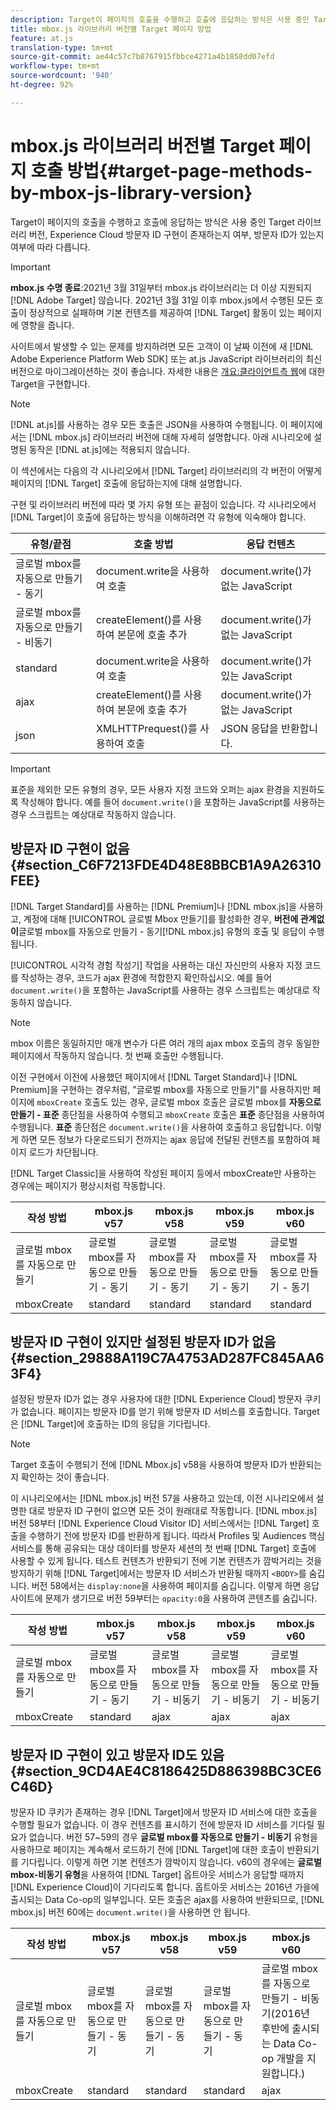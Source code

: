```yaml
---
description: Target이 페이지의 호출을 수행하고 호출에 응답하는 방식은 사용 중인 Target 라이브러리 버전, Experience Cloud 방문자 ID 구현이 존재하는지 여부, 방문자 ID가 있는지 여부에 따라 다릅니다.
title: mbox.js 라이브러리 버전별 Target 페이지 방법
feature: at.js
translation-type: tm+mt
source-git-commit: ae44c57c7b8767915fbbce4271a4b1858dd07efd
workflow-type: tm+mt
source-wordcount: '940'
ht-degree: 92%

---
```



# mbox.js 라이브러리 버전별 Target 페이지 호출 방법{#target-page-methods-by-mbox-js-library-version}

Target이 페이지의 호출을 수행하고 호출에 응답하는 방식은 사용 중인 Target 라이브러리 버전, Experience Cloud 방문자 ID 구현이 존재하는지 여부, 방문자 ID가 있는지 여부에 따라 다릅니다.

>[!IMPORTANT]
>
>**mbox.js 수명 종료**:2021년 3월 31일부터 mbox.js 라이브러리는 더 이상 지원되지  [!DNL Adobe Target] 않습니다. 2021년 3월 31일 이후 mbox.js에서 수행된 모든 호출이 정상적으로 실패하며 기본 컨텐츠를 제공하여 [!DNL Target] 활동이 있는 페이지에 영향을 줍니다.
>
>사이트에서 발생할 수 있는 문제를 방지하려면 모든 고객이 이 날짜 이전에 새 [!DNL Adobe Experience Platform Web SDK] 또는 at.js JavaScript 라이브러리의 최신 버전으로 마이그레이션하는 것이 좋습니다. 자세한 내용은 [개요:클라이언트측 웹](/help/c-implementing-target/c-implementing-target-for-client-side-web/implement-target-for-client-side-web.md)에 대한 Target을 구현합니다.

>[!NOTE]
>
>[!DNL at.js]를 사용하는 경우 모든 호출은 JSON을 사용하여 수행됩니다. 이 페이지에서는 [!DNL mbox.js] 라이브러리 버전에 대해 자세히 설명합니다. 아래 시나리오에 설명된 동작은 [!DNL at.js]에는 적용되지 않습니다.

이 섹션에서는 다음의 각 시나리오에서 [!DNL Target] 라이브러리의 각 버전이 어떻게 페이지의 [!DNL Target] 호출에 응답하는지에 대해 설명합니다.

구현 및 라이브러리 버전에 따라 몇 가지 유형 또는 끝점이 있습니다. 각 시나리오에서 [!DNL Target]이 호출에 응답하는 방식을 이해하려면 각 유형에 익숙해야 합니다.

| 유형/끝점 | 호출 방법 | 응답 컨텐츠 |
|--- |--- |--- |
| 글로벌 mbox를 자동으로 만들기 - 동기 | document.write을 사용하여 호출 | document.write()가 없는 JavaScript |
| 글로벌 mbox를 자동으로 만들기 - 비동기 | createElement()를 사용하여 본문에 호출 추가 | document.write()가 없는 JavaScript |
| standard | document.write을 사용하여 호출 | document.write()가 있는 JavaScript |
| ajax | createElement()를 사용하여 본문에 호출 추가 | document.write()가 없는 JavaScript |
| json | XMLHTTPrequest()를 사용하여 호출 | JSON 응답을 반환합니다. |

>[!IMPORTANT]
>
>표준을 제외한 모든 유형의 경우, 모든 사용자 지정 코드와 오퍼는 ajax 환경을 지원하도록 작성해야 합니다. 예를 들어 `document.write()`을 포함하는 JavaScript를 사용하는 경우 스크립트는 예상대로 작동하지 않습니다.

## 방문자 ID 구현이 없음 {#section_C6F7213FDE4D48E8BBCB1A9A26310FEE}

[!DNL Target Standard]를 사용하는 [!DNL Premium]나 [!DNL mbox.js]을 사용하고, 계정에 대해 [!UICONTROL 글로벌 Mbox 만들기]를 활성화한 경우, **버전에 관계없이**&#x200B;글로벌 mbox를 자동으로 만들기 - 동기[!DNL mbox.js] 유형의 호출 및 응답이 수행됩니다.

[!UICONTROL 시각적 경험 작성기] 작업을 사용하는 대신 자신만의 사용자 지정 코드를 작성하는 경우, 코드가 ajax 환경에 적합한지 확인하십시오. 예를 들어 `document.write()`을 포함하는 JavaScript를 사용하는 경우 스크립트는 예상대로 작동하지 않습니다.

>[!NOTE]
>
>mbox 이름은 동일하지만 매개 변수가 다른 여러 개의 ajax mbox 호출의 경우 동일한 페이지에서 작동하지 않습니다. 첫 번째 호출만 수행됩니다.

이전 구현에서 이전에 사용했던 페이지에서 [!DNL Target Standard]나 [!DNL Premium]을 구현하는 경우처럼, &quot;글로벌 mbox를 자동으로 만들기&quot;를 사용하지만 페이지에 `mboxCreate` 호출도 있는 경우, 글로벌 mbox 호출은 글로벌 mbox를 **자동으로 만들기 - 표준** 종단점을 사용하여 수행되고 `mboxCreate` 호출은 **표준** 종단점을 사용하여 수행됩니다. **표준** 종단점은 `document.write()`을 사용하여 호출하고 응답합니다. 이렇게 하면 모든 정보가 다운로드되기 전까지는 ajax 응답에 전달된 컨텐츠를 포함하여 페이지 로드가 차단됩니다.

[!DNL Target Classic]을 사용하여 작성된 페이지 등에서 mboxCreate만 사용하는 경우에는 페이지가 평상시처럼 작동합니다.

| 작성 방법 | mbox.js v57 | mbox.js v58 | mbox.js v59 | mbox.js v60 |
|---|---|---|---|---|
| 글로벌 mbox를 자동으로 만들기 | 글로벌 mbox를 자동으로 만들기 - 동기 | 글로벌 mbox를 자동으로 만들기 - 동기 | 글로벌 mbox를 자동으로 만들기 - 동기 | 글로벌 mbox를 자동으로 만들기 - 동기 |
| mboxCreate | standard | standard | standard | standard |

## 방문자 ID 구현이 있지만 설정된 방문자 ID가 없음 {#section_29888A119C7A4753AD287FC845AA63F4}

설정된 방문자 ID가 없는 경우 사용자에 대한 [!DNL Experience Cloud] 방문자 쿠키가 없습니다. 페이지는 방문자 ID를 얻기 위해 방문자 ID 서비스를 호출합니다. Target은 [!DNL Target]에 호출하는 ID의 응답을 기다립니다.

>[!NOTE]
>
>Target 호출이 수행되기 전에 [!DNL Mbox.js] v58을 사용하여 방문자 ID가 반환되는지 확인하는 것이 좋습니다.

이 시나리오에서는 [!DNL mbox.js] 버전 57을 사용하고 있는데, 이전 시나리오에서 설명한 대로 방문자 ID 구현이 없으면 모든 것이 원래대로 작동합니다. [!DNL mbox.js] 버전 58부터 [!DNL Experience Cloud Visitor ID] 서비스에서는 [!DNL Target] 호출을 수행하기 전에 방문자 ID를 반환하게 됩니다. 따라서 Profiles 및 Audiences 핵심 서비스를 통해 공유되는 대상 데이터를 방문자 세션의 첫 번째 [!DNL Target] 호출에 사용할 수 있게 됩니다. 테스트 컨텐츠가 반환되기 전에 기본 컨텐츠가 깜박거리는 것을 방지하기 위해 [!DNL Target]에서는 방문자 ID 서비스가 반환될 때까지 `<BODY>`를 숨깁니다. 버전 58에서는 `display:none`을 사용하여 페이지를 숨깁니다. 이렇게 하면 응답 사이트에 문제가 생기므로 버전 59부터는 `opacity:0`을 사용하여 콘텐츠를 숨깁니다.

| 작성 방법 | mbox.js v57 | mbox.js v58 | mbox.js v59 | mbox.js v60 |
|---|---|---|---|---|
| 글로벌 mbox를 자동으로 만들기 | 글로벌 mbox를 자동으로 만들기 - 동기 | 글로벌 mbox를 자동으로 만들기 - 비동기 | 글로벌 mbox를 자동으로 만들기 - 비동기 | 글로벌 mbox를 자동으로 만들기 - 비동기 |
| mboxCreate | standard | ajax | ajax | ajax |

## 방문자 ID 구현이 있고 방문자 ID도 있음  {#section_9CD4AE4C8186425D886398BC3CE6C46D}

방문자 ID 쿠키가 존재하는 경우 [!DNL Target]에서 방문자 ID 서비스에 대한 호출을 수행할 필요가 없습니다. 이 경우 컨텐츠를 표시하기 전에 방문자 ID 서비스를 기다릴 필요가 없습니다. 버전 57~59의 경우 **글로벌 mbox를 자동으로 만들기 - 비동기** 유형을 사용하므로 페이지는 계속해서 로드하기 전에 [!DNL Target]에 대한 호출이 반환되기를 기다립니다. 이렇게 하면 기본 컨텐츠가 깜박이지 않습니다. v60의 경우에는 **글로벌 mbox-비동기 유형**&#x200B;을 사용하여 [!DNL Target] 옵트아웃 서비스가 응답할 때까지 [!DNL Experience Cloud]이 기다리도록 합니다. 옵트아웃 서비스는 2016년 가을에 출시되는 Data Co-op의 일부입니다. 모든 호출은 ajax를 사용하여 반환되므로, [!DNL mbox.js] 버전 60에는 `document.write()`을 사용하면 안 됩니다.

| 작성 방법 | mbox.js v57 | mbox.js v58 | mbox.js v59 | mbox.js v60 |
|---|---|---|---|---|
| 글로벌 mbox를 자동으로 만들기 | 글로벌 mbox를 자동으로 만들기 - 동기 | 글로벌 mbox를 자동으로 만들기 - 동기 | 글로벌 mbox를 자동으로 만들기 - 동기 | 글로벌 mbox를 자동으로 만들기 - 비동기(2016년 후반에 출시되는 Data Co-op 개발을 지원합니다.) |
| mboxCreate | standard | standard | standard | ajax |